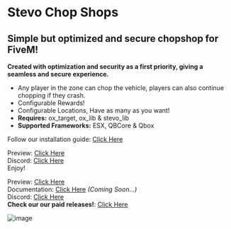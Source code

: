 # Stevo Chop Shops
## Simple but optimized and secure chopshop for FiveM! 

**Created with optimization and security as a first priority, giving a seamless and secure experience.**

- Any player in the zone can chop the vehicle, players can also continue chopping if they crash.
- Configurable Rewards!
- Configurable Locations, Have as many as you want!
- **Requires:** ox_target, ox_lib & stevo_lib
- **Supported Frameworks:** ESX, QBCore & Qbox

Follow our installation guide: [Click Here](https://docs.stevoscripts.com/free-scripts/stevo_chopshop)

Preview: [Click Here](https://youtu.be/nmMr3Y0QKXw?si=sY0talBtUiRlEyOd)
<br>
Discord: [Click Here](https://discord.gg/stevoscripts)
<br>
Enjoy!

Preview: [Click Here](https://youtu.be/nmMr3Y0QKXw?si=sY0talBtUiRlEyOd)
<br>
Documentation: [Click Here](https://docs.stevoscripts.com/free-scripts/stevo_chopshop) *(Coming Soon...)*
<br>
Discord: [Click Here](https://discord.gg/stevoscripts)
<br>
**Check our our paid releases!**: [Click Here](https://store.stevoscripts.com/)

![image](https://github.com/user-attachments/assets/49e559dd-9916-4844-b28e-5a0ab9e2f58a)
